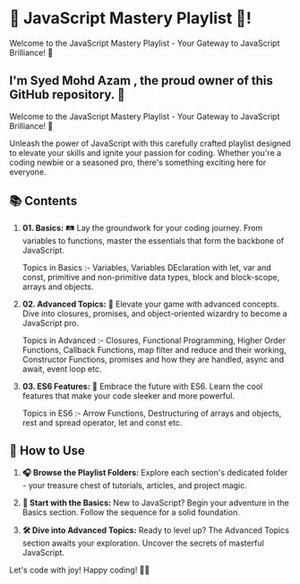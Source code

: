 # 🚀 JavaScript Mastery Playlist 🧡!
Welcome to the JavaScript Mastery Playlist - Your Gateway to JavaScript Brilliance! 🌟

## I'm Syed Mohd Azam , the proud owner of this GitHub repository. 🎉

Welcome to the JavaScript Mastery Playlist - Your Gateway to JavaScript Brilliance! 🌟

Unleash the power of JavaScript with this carefully crafted playlist designed to elevate your skills and ignite your passion for coding. Whether you're a coding newbie or a seasoned pro, there's something exciting here for everyone.

## 📚 Contents

1. **01. Basics:** 🛤️ Lay the groundwork for your coding journey. From variables to functions, master the essentials that form the backbone of JavaScript.

   Topics in Basics :-  Variables, Variables DEclaration with let, var and const, primitive and non-primitive data types, block and block-scope, arrays and objects.

3. **02. Advanced Topics:** 🚀 Elevate your game with advanced concepts. Dive into closures, promises, and object-oriented wizardry to become a JavaScript pro.

   Topics in Advanced :- Closures, Functional Programming, Higher Order Functions, Callback Functions, map filter and reduce and their working, Constructor Functions, promises and how 
   they are handled, async and await, event loop etc.
 
5. **03. ES6 Features:** 🌈 Embrace the future with ES6. Learn the cool features that make your code sleeker and more powerful.

   Topics in ES6 :- Arrow Functions, Destructuring of arrays and objects, rest and spread operator, let and const etc.

## 🚀 How to Use

1. **🎧 Browse the Playlist Folders:** Explore each section's dedicated folder - your treasure chest of tutorials, articles, and project magic.

2. **🚀 Start with the Basics:** New to JavaScript? Begin your adventure in the Basics section. Follow the sequence for a solid foundation.

3. **🛠 Dive into Advanced Topics:** Ready to level up? The Advanced Topics section awaits your exploration. Uncover the secrets of masterful JavaScript.

Let's code with joy! Happy coding! 🚀✨
